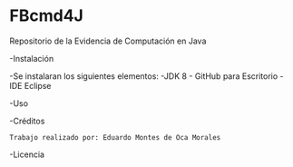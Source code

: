 # FBcmd4J
Repositorio de la Evidencia  de Computación en Java


-Instalación

  -Se instalaran los siguientes elementos:
     -JDK 8
     - GitHub para Escritorio
     -IDE Eclipse

-Uso

-Créditos

    Trabajo realizado por: Eduardo Montes de Oca Morales

-Licencia
